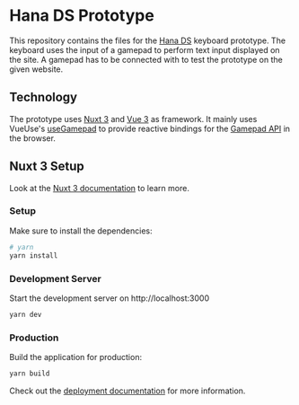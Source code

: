 # Hana DS Prototype

This repository contains the files for the [Hana DS](https://hana-ds.netlify.app/) keyboard prototype. The keyboard uses the input of a gamepad to perform text input displayed on the site. A gamepad has to be connected with to test the prototype on the given website. 

## Technology

The prototype uses [Nuxt 3](https://nuxt.com/) and [Vue 3](https://vuejs.org/) as framework. It mainly uses VueUse's [useGamepad](https://vueuse.org/core/useGamepad/) to provide reactive bindings for the [Gamepad API](https://developer.mozilla.org/en-US/docs/Web/API/Gamepad_API) in the browser.

## Nuxt 3 Setup

Look at the [Nuxt 3 documentation](https://nuxt.com/docs/getting-started/introduction) to learn more.

### Setup

Make sure to install the dependencies:

```bash
# yarn
yarn install
```

### Development Server

Start the development server on http://localhost:3000

```bash
yarn dev
```

### Production

Build the application for production:

```bash
yarn build
```

Check out the [deployment documentation](https://nuxt.com/docs/getting-started/deployment) for more information.
